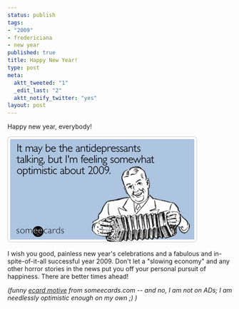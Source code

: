 ```yaml
--- 
status: publish
tags: 
- "2009"
- fredericiana
- new year
published: true
title: Happy New Year!
type: post
meta: 
  aktt_tweeted: "1"
  _edit_last: "2"
  aktt_notify_twitter: "yes"
layout: post
---
```

Happy new year, everybody!

<img src="/media/wp/2008/12/new_years_2009.jpg" alt="Happy New Year 2009" title="Happy New Year 2009" width="425" height="237" class="alignnone size-full wp-image-1887" />

I wish you good, painless new year's celebrations and a fabulous and in-spite-of-it-all successful year 2009. Don't let a "slowing economy" and any other horror stories in the news put you off your personal pursuit of happiness. There are better times ahead!

<em>(funny <a href="http://www.someecards.com/upload/new_years/it_may_be_the.html">ecard motive</a> from someecards.com -- and no, I am not on ADs; I am needlessly optimistic enough on my own ;) )</em>
